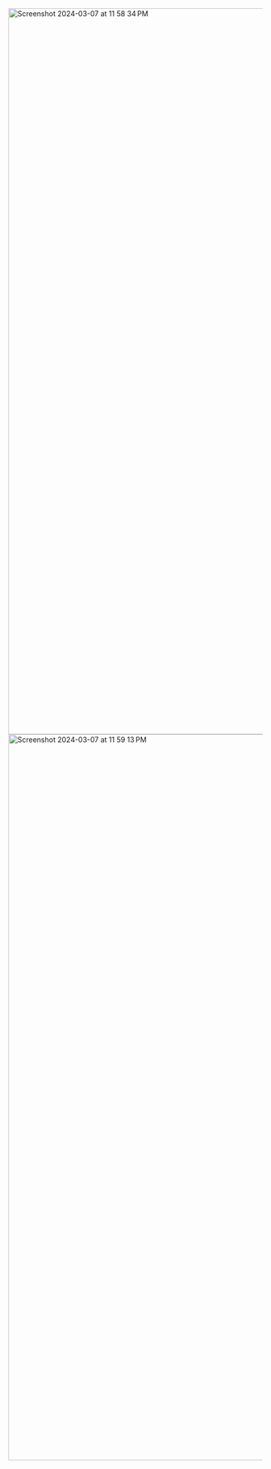 <img width="1440" alt="Screenshot 2024-03-07 at 11 58 34 PM" src="https://github.com/praneelbora/koinX/assets/92789025/385bb5d9-ec84-49c8-8343-e0ce6d1311e0">
<img width="1440" alt="Screenshot 2024-03-07 at 11 59 13 PM" src="https://github.com/praneelbora/koinX/assets/92789025/41965d90-b157-4b58-9c9b-44984ed8e2a2">
